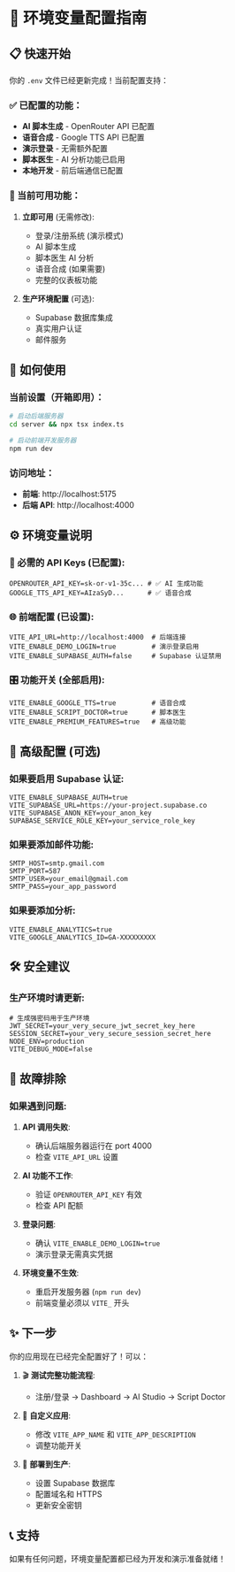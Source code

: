 # 🔧 环境变量配置指南

## 📋 快速开始

你的 `.env` 文件已经更新完成！当前配置支持：

### ✅ 已配置的功能：
- **AI 脚本生成** - OpenRouter API 已配置
- **语音合成** - Google TTS API 已配置  
- **演示登录** - 无需额外配置
- **脚本医生** - AI 分析功能已启用
- **本地开发** - 前后端通信已配置

### 🎯 当前可用功能：

1. **立即可用** (无需修改):
   - 登录/注册系统 (演示模式)
   - AI 脚本生成
   - 脚本医生 AI 分析
   - 语音合成 (如果需要)
   - 完整的仪表板功能

2. **生产环境配置** (可选):
   - Supabase 数据库集成
   - 真实用户认证
   - 邮件服务

## 🚀 如何使用

### 当前设置（开箱即用）：
```bash
# 启动后端服务器
cd server && npx tsx index.ts

# 启动前端开发服务器  
npm run dev
```

### 访问地址：
- **前端**: http://localhost:5175
- **后端 API**: http://localhost:4000

## ⚙️ 环境变量说明

### 🔑 必需的 API Keys (已配置):
```env
OPENROUTER_API_KEY=sk-or-v1-35c... # ✅ AI 生成功能
GOOGLE_TTS_API_KEY=AIzaSyD...      # ✅ 语音合成
```

### 🌐 前端配置 (已设置):
```env
VITE_API_URL=http://localhost:4000  # 后端连接
VITE_ENABLE_DEMO_LOGIN=true         # 演示登录启用
VITE_ENABLE_SUPABASE_AUTH=false     # Supabase 认证禁用
```

### 🎛️ 功能开关 (全部启用):
```env
VITE_ENABLE_GOOGLE_TTS=true         # 语音合成
VITE_ENABLE_SCRIPT_DOCTOR=true      # 脚本医生  
VITE_ENABLE_PREMIUM_FEATURES=true   # 高级功能
```

## 🔧 高级配置 (可选)

### 如果要启用 Supabase 认证:
```env
VITE_ENABLE_SUPABASE_AUTH=true
VITE_SUPABASE_URL=https://your-project.supabase.co
VITE_SUPABASE_ANON_KEY=your_anon_key
SUPABASE_SERVICE_ROLE_KEY=your_service_role_key
```

### 如果要添加邮件功能:
```env
SMTP_HOST=smtp.gmail.com
SMTP_PORT=587
SMTP_USER=your_email@gmail.com
SMTP_PASS=your_app_password
```

### 如果要添加分析:
```env
VITE_ENABLE_ANALYTICS=true
VITE_GOOGLE_ANALYTICS_ID=GA-XXXXXXXXX
```

## 🛠️ 安全建议

### 生产环境时请更新:
```env
# 生成强密码用于生产环境
JWT_SECRET=your_very_secure_jwt_secret_key_here
SESSION_SECRET=your_very_secure_session_secret_here
NODE_ENV=production
VITE_DEBUG_MODE=false
```

## 🐞 故障排除

### 如果遇到问题:

1. **API 调用失败**:
   - 确认后端服务器运行在 port 4000
   - 检查 `VITE_API_URL` 设置

2. **AI 功能不工作**:
   - 验证 `OPENROUTER_API_KEY` 有效
   - 检查 API 配额

3. **登录问题**:
   - 确认 `VITE_ENABLE_DEMO_LOGIN=true`
   - 演示登录无需真实凭据

4. **环境变量不生效**:
   - 重启开发服务器 (`npm run dev`)
   - 前端变量必须以 `VITE_` 开头

## ✨ 下一步

你的应用现在已经完全配置好了！可以：

1. 🎬 **测试完整功能流程**:
   - 注册/登录 → Dashboard → AI Studio → Script Doctor

2. 🎨 **自定义应用**:
   - 修改 `VITE_APP_NAME` 和 `VITE_APP_DESCRIPTION`
   - 调整功能开关

3. 🚀 **部署到生产**:
   - 设置 Supabase 数据库
   - 配置域名和 HTTPS
   - 更新安全密钥

## 📞 支持

如果有任何问题，环境变量配置都已经为开发和演示准备就绪！